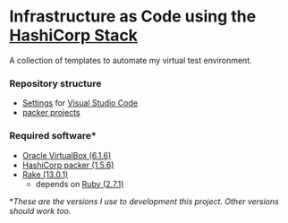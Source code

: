 # Infrastructure as Code using the [HashiCorp Stack](https://www.hashicorp.com/#overview)
A collection of templates to automate my virtual test environment.

### Repository structure
- [Settings](.vscode) for [Visual Studio Code](https://code.visualstudio.com/)
- [packer projects](packer)

### Required software*
- [Oracle VirtualBox (6.1.6)](https://www.virtualbox.org/wiki/Downloads)
- [HashiCorp packer (1.5.6)](https://www.packer.io/downloads/)
- [Rake (13.0.1)](https://github.com/ruby/rake)
  - depends on [Ruby (2.7.1)](https://www.ruby-lang.org/en/downloads/)

**These are the versions I use to development this project. Other versions should work too.*
